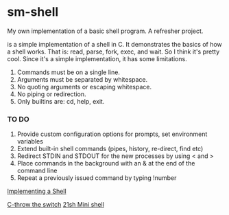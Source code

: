 # sm-shell
My own implementation of a basic shell program. A refresher project. 

<smshell> is a simple implementation of a shell in C. It demonstrates the basics of how a shell works. That is: read, parse, fork, exec, and wait. So I think it's pretty cool. Since it's a simple implementation, it has some limitations.

1. Commands must be on a single line.
2. Arguments must be separated by whitespace.
3. No quoting arguments or escaping whitespace.
4. No piping or redirection.
5. Only builtins are: cd, help, exit.

### TO DO
1. Provide custom configuration options for prompts, set environment variables
2. Extend built-in shell commands (pipes, history, re-direct, find etc)
3. Redirect STDIN and STDOUT for the new processes by using < and >
4. Place commands in the background with an & at the end of the command line
5. Repeat a previously issued command by typing !number 

[](https://brennan.io/2016/11/14/kernel-dev-ep3/)
[Implementing a Shell](https://www.gnu.org/software/libc/manual/html_node/Implementing-a-Shell.html#Implementing-a-Shell)

[C-throw the switch](http://www.throwtheswitch.org/)
[21sh Mini shell](https://github.com/julekgwa/21sh)
